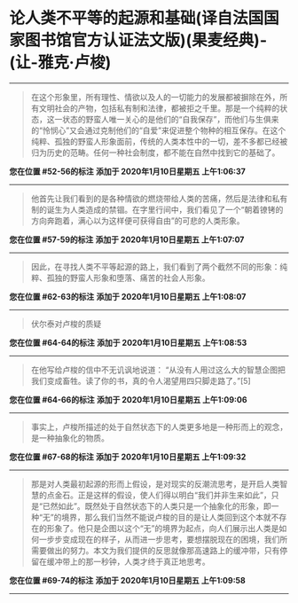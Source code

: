 # 论人类不平等的起源和基础(译自法国国家图书馆官方认证法文版)(果麦经典)-(让-雅克·卢梭)

---

> 在这个形象里，所有理性、情欲以及人的一切能力的发展都被摒除在外，所有文明社会的产物，包括私有制和法律，都被拒之千里。那是一个纯粹的状态，这一状态的野蛮人唯一关心的是他们的“自我保存”，而他们与生俱来的“怜悯心”又会通过克制他们的“自爱”来促进整个物种的相互保存。在这个纯粹、孤独的野蛮人形象面前，传统的人类本性中的一切，差不多都已经被归为历史的范畴。任何一种社会制度，都不能在自然中找到它的基础了。

**您在位置 #52-56的标注** **添加于 2020年1月10日星期五 上午1:06:37**

---

> 他首先让我们看到的是各种情欲的燃烧带给人类的苦痛，然后是法律和私有制的诞生为人类造成的禁锢。在字里行间中，我们看见了一个“朝着镣铐的方向奔跑着，满心以为这样便可获得自由”的可悲的人类形象。

**您在位置 #57-59的标注** **添加于 2020年1月10日星期五 上午1:07:07**

---

> 因此，在寻找人类不平等起源的路上，我们看到了两个截然不同的形象：纯粹、孤独的野蛮人形象和堕落、痛苦的社会人形象。

**您在位置 #62-63的标注** **添加于 2020年1月10日星期五 上午1:08:07**

---

> 伏尔泰对卢梭的质疑

**您在位置 #64-64的标注** **添加于 2020年1月10日星期五 上午1:08:53**

---

> 在他写给卢梭的信中不无讥讽地说道： “从没有人用过这么大的智慧企图把我们变成畜牲。读了你的书，真的令人渴望用四只脚走路了。”[5]

**您在位置 #64-66的标注** **添加于 2020年1月10日星期五 上午1:09:06**

---

> 事实上，卢梭所描述的处于自然状态下的人类更多地是一种形而上的观念，是一种抽象化的物质。

**您在位置 #67-68的标注** **添加于 2020年1月10日星期五 上午1:09:32**

---

> 那是对人类最初起源的形而上假设，是对现实的反潮流思考，是开启人类智慧的点金石。正是这样的假设，使人们得以明白“我们并非生来如此”，只是“已然如此”。既然处于自然状态下的人类只是一个抽象化的形象，即一种“无”的境界，那么我们当然不能说卢梭的目的是让人类回到这个本就不存在的形象了。他只是企图以这个“无”的境界为起点，向人们展示出人类是如何一步步变成现在的样子，从而进一步思考，要想摆脱现在的困境，我们所需要做出的努力。本文为我们提供的反思就像那高速路上的缓冲带，只有停留在缓冲带上的那一秒钟，人类才终于真正地思考。

**您在位置 #69-74的标注** **添加于 2020年1月10日星期五 上午1:09:58**

---

